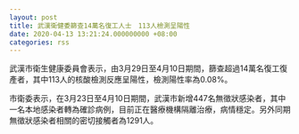 ```yaml
---
layout: post
title: 武漢衛健委篩查14萬名復工人士　113人檢測呈陽性
date: 2020-04-13 13:21:24.000000000 +08:00
categories: rss
---
```


武漢市衛生健康委員會表示，由3月29日至4月10日期間，篩查超過14萬名復工復產者，其中113人的核酸檢測反應呈陽性，檢測陽性率為0.08%。

市衛委表示，在3月23日至4月10日期間，武漢市新增447名無徵狀感染者，其中一名本地感染者轉為確診病例，目前正在醫療機構隔離治療，病情穩定。另外同期無徵狀感染者相關的密切接觸者為1291人。

